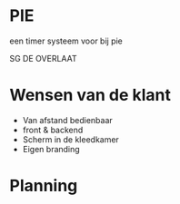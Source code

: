 # PIE
een timer systeem voor bij pie


SG DE OVERLAAT

# Wensen van de klant
- Van afstand bedienbaar
- front & backend
- Scherm in de kleedkamer
- Eigen branding

# Planning
